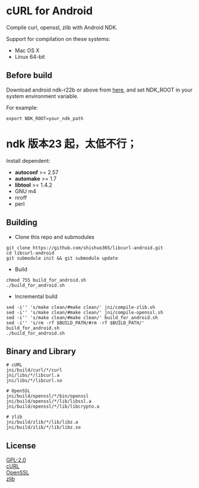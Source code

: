 # cURL for Android

Compile curl, openssl, zlib with Android NDK.

Support for compilation on these systems:
+ Mac OS X
+ Linux 64-bit

## Before build

Download android ndk-r22b or above from [here](https://developer.android.com/ndk/downloads/),
and set NDK_ROOT in your system environment variable.

For example:

```
export NDK_ROOT=your_ndk_path
```
# ndk 版本23 起，太低不行；
Install dependent:

+ **autoconf** >= 2.57
+ **automake** >= 1.7
+ **libtool**  >= 1.4.2
+ GNU m4
+ nroff
+ perl

## Building

* Clone this repo and submodules
```
git clone https://github.com/shishuo365/libcurl-android.git
cd libcurl-android
git submodule init && git submodule update
```

* Build
```
chmod 755 build_for_android.sh
./build_for_android.sh
```

* Incremental build
```
sed -i'' 's/make clean/#make clean/' jni/compile-zlib.sh
sed -i'' 's/make clean/#make clean/' jni/compile-openssl.sh
sed -i'' 's/make clean/#make clean/' build_for_android.sh
sed -i'' 's/rm -rf $BUILD_PATH/#rm -rf $BUILD_PATH/' build_for_android.sh
./build_for_android.sh
```

## Binary and Library

```
# cURL
jni/build/curl/*/curl
jni/libs/*/libcurl.a
jni/libs/*/libcurl.so

# OpenSSL
jni/build/openssl/*/bin/openssl
jni/build/openssl/*/lib/libssl.a
jni/build/openssl/*/lib/libcrypto.a

# zlib
jni/build/zlib/*/lib/libz.a
jni/build/zlib/*/lib/libz.so
```

## License

[GPL-2.0](./LICENSE)  
[cURL](https://github.com/curl/curl/blob/master/COPYING)  
[OpenSSL](https://github.com/openssl/openssl/blob/master/LICENSE)  
[zlib](https://github.com/madler/zlib/blob/master/README)  
